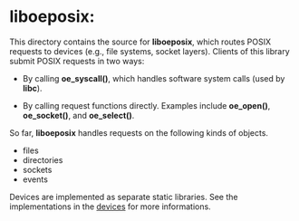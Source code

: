 liboeposix:
===========

This directory contains the source for **liboeposix**, which routes POSIX
requests to devices (e.g., file systems, socket layers). Clients of this
library submit POSIX requests in two ways:

- By calling **oe_syscall()**, which handles software system calls (used
  by **libc**).

- By calling request functions directly. Examples include **oe_open()**,
  **oe_socket()**, and **oe_select()**.

So far, **liboeposix** handles requests on the following kinds of objects.

- files
- directories
- sockets
- events

Devices are implemented as separate static libraries. See the implementations
in the [devices](./devices) for
more informations.
